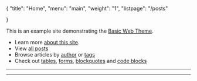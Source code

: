 { 
    "title": "Home",
    "menu": "main",
    "weight": "1",
    "listpage": "/posts"

}

This is an example site demonstrating the [Basic Web Theme](https://www.basicwebtheme.com).

- Learn more [about this site](/about/).
- View [all posts](/posts/)
- Browse articles by [author](/authors/) or [tags](/tags)
- Check out [tables](/charts/), [forms](/newsletter/), [blockquotes](/examples/blockquote) and [code blocks](/examples/code)

---
---
